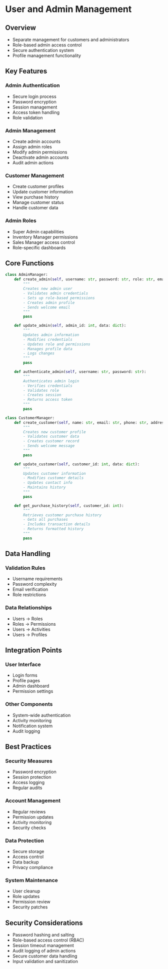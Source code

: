 # User and Admin Management

## Overview
* Separate management for customers and administrators
* Role-based admin access control
* Secure authentication system
* Profile management functionality

## Key Features

### Admin Authentication
* Secure login process
* Password encryption
* Session management
* Access token handling
* Role validation

### Admin Management
* Create admin accounts
* Assign admin roles
* Modify admin permissions
* Deactivate admin accounts
* Audit admin actions

### Customer Management
* Create customer profiles
* Update customer information
* View purchase history
* Manage customer status
* Handle customer data

### Admin Roles
* Super Admin capabilities
* Inventory Manager permissions
* Sales Manager access control
* Role-specific dashboards

## Core Functions

```python
class AdminManager:
    def create_admin(self, username: str, password: str, role: str, email: str):
        """
        Creates new admin user
        - Validates admin credentials
        - Sets up role-based permissions
        - Creates admin profile
        - Sends welcome email
        """
        pass

    def update_admin(self, admin_id: int, data: dict):
        """
        Updates admin information
        - Modifies credentials
        - Updates role and permissions
        - Manages profile data
        - Logs changes
        """
        pass

    def authenticate_admin(self, username: str, password: str):
        """
        Authenticates admin login
        - Verifies credentials
        - Validates role
        - Creates session
        - Returns access token
        """
        pass

class CustomerManager:
    def create_customer(self, name: str, email: str, phone: str, address: str):
        """
        Creates new customer profile
        - Validates customer data
        - Creates customer record
        - Sends welcome message
        """
        pass

    def update_customer(self, customer_id: int, data: dict):
        """
        Updates customer information
        - Modifies customer details
        - Updates contact info
        - Maintains history
        """
        pass

    def get_purchase_history(self, customer_id: int):
        """
        Retrieves customer purchase history
        - Gets all purchases
        - Includes transaction details
        - Returns formatted history
        """
        pass
```

## Data Handling

### Validation Rules
* Username requirements
* Password complexity
* Email verification
* Role restrictions

### Data Relationships
* Users → Roles
* Roles → Permissions
* Users → Activities
* Users → Profiles

## Integration Points

### User Interface
* Login forms
* Profile pages
* Admin dashboard
* Permission settings

### Other Components
* System-wide authentication
* Activity monitoring
* Notification system
* Audit logging

## Best Practices

### Security Measures
* Password encryption
* Session protection
* Access logging
* Regular audits

### Account Management
* Regular reviews
* Permission updates
* Activity monitoring
* Security checks

### Data Protection
* Secure storage
* Access control
* Data backup
* Privacy compliance

### System Maintenance
* User cleanup
* Role updates
* Permission review
* Security patches

## Security Considerations
* Password hashing and salting
* Role-based access control (RBAC)
* Session timeout management
* Audit logging of admin actions
* Secure customer data handling
* Input validation and sanitization
